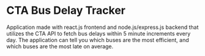 # CTA Bus Delay Tracker

Application made with react.js frontend and node.js/express.js backend that utilizes the CTA API to fetch bus delays within 5 minute increments every day.
The application can tell you which buses are the most efficient, and which buses are the most late on average. 

